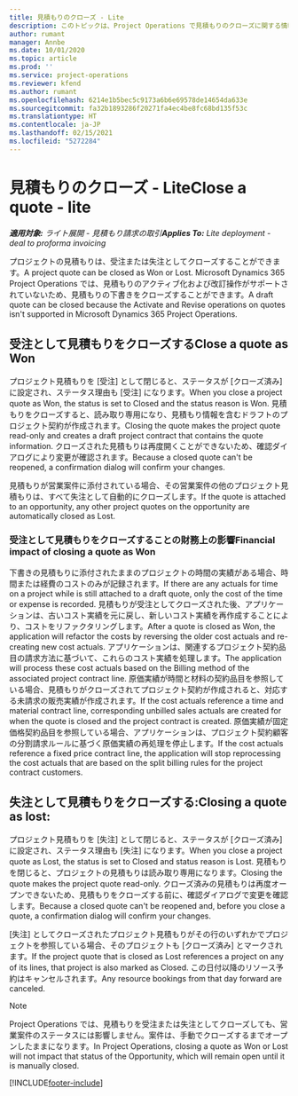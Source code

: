 ```yaml
---
title: 見積もりのクローズ - Lite
description: このトピックは、Project Operations で見積もりのクローズに関する情報を提供します。
author: rumant
manager: Annbe
ms.date: 10/01/2020
ms.topic: article
ms.prod: ''
ms.service: project-operations
ms.reviewer: kfend
ms.author: rumant
ms.openlocfilehash: 6214e1b5bec5c9173a6b6e69578de14654da633e
ms.sourcegitcommit: fa32b1893286f20271fa4ec4be8fc68bd135f53c
ms.translationtype: HT
ms.contentlocale: ja-JP
ms.lasthandoff: 02/15/2021
ms.locfileid: "5272284"
---
```

# <a name="close-a-quote---lite"></a><span data-ttu-id="dd73a-103">見積もりのクローズ - Lite</span><span class="sxs-lookup"><span data-stu-id="dd73a-103">Close a quote - lite</span></span>

<span data-ttu-id="dd73a-104">_**適用対象:** ライト展開 - 見積もり請求の取引_</span><span class="sxs-lookup"><span data-stu-id="dd73a-104">_**Applies To:** Lite deployment - deal to proforma invoicing_</span></span>

<span data-ttu-id="dd73a-105">プロジェクトの見積もりは、受注または失注としてクローズすることができます。</span><span class="sxs-lookup"><span data-stu-id="dd73a-105">A project quote can be closed as Won or Lost.</span></span> <span data-ttu-id="dd73a-106">Microsoft Dynamics 365 Project Operations では、見積もりのアクティブ化および改訂操作がサポートされていないため、見積もりの下書きをクローズすることができます。</span><span class="sxs-lookup"><span data-stu-id="dd73a-106">A draft quote can be closed because the Activate and Revise operations on quotes isn't supported in Microsoft Dynamics 365 Project Operations.</span></span>

## <a name="close-a-quote-as-won"></a><span data-ttu-id="dd73a-107">受注として見積もりをクローズする</span><span class="sxs-lookup"><span data-stu-id="dd73a-107">Close a quote as Won</span></span>

<span data-ttu-id="dd73a-108">プロジェクト見積もりを [受注] として閉じると、ステータスが [クローズ済み] に設定され、ステータス理由も [受注] になります。</span><span class="sxs-lookup"><span data-stu-id="dd73a-108">When you close a project quote as Won, the status is set to Closed and the status reason is Won.</span></span> <span data-ttu-id="dd73a-109">見積もりをクローズすると、読み取り専用になり、見積もり情報を含むドラフトのプロジェクト契約が作成されます。</span><span class="sxs-lookup"><span data-stu-id="dd73a-109">Closing the quote makes the project quote read-only and creates a draft project contract that contains the quote information.</span></span> <span data-ttu-id="dd73a-110">クローズされた見積もりは再度開くことができないため、確認ダイアログにより変更が確認されます。</span><span class="sxs-lookup"><span data-stu-id="dd73a-110">Because a closed quote can't be reopened, a confirmation dialog will confirm your changes.</span></span>

<span data-ttu-id="dd73a-111">見積もりが営業案件に添付されている場合、その営業案件の他のプロジェクト見積もりは、すべて失注として自動的にクローズします。</span><span class="sxs-lookup"><span data-stu-id="dd73a-111">If the quote is attached to an opportunity, any other project quotes on the opportunity are automatically closed as Lost.</span></span>

### <a name="financial-impact-of-closing-a-quote-as-won"></a><span data-ttu-id="dd73a-112">受注として見積もりをクローズすることの財務上の影響</span><span class="sxs-lookup"><span data-stu-id="dd73a-112">Financial impact of closing a quote as Won</span></span>

<span data-ttu-id="dd73a-113">下書きの見積もりに添付されたままのプロジェクトの時間の実績がある場合、時間または経費のコストのみが記録されます。</span><span class="sxs-lookup"><span data-stu-id="dd73a-113">If there are any actuals for time on a project while is still attached to a draft quote, only the cost of the time or expense is recorded.</span></span> <span data-ttu-id="dd73a-114">見積もりが受注としてクローズされた後、アプリケーションは、古いコスト実績を元に戻し、新しいコスト実績を再作成することにより、コストをリファクタリングします。</span><span class="sxs-lookup"><span data-stu-id="dd73a-114">After a quote is closed as Won, the application will refactor the costs by reversing the older cost actuals and re-creating new cost actuals.</span></span> <span data-ttu-id="dd73a-115">アプリケーションは、関連するプロジェクト契約品目の請求方法に基づいて、これらのコスト実績を処理します。</span><span class="sxs-lookup"><span data-stu-id="dd73a-115">The application will process these cost actuals based on the Billing method of the associated project contract line.</span></span> <span data-ttu-id="dd73a-116">原価実績が時間と材料の契約品目を参照している場合、見積もりがクローズされてプロジェクト契約が作成されると、対応する未請求の販売実績が作成されます。</span><span class="sxs-lookup"><span data-stu-id="dd73a-116">If the cost actuals reference a time and material contract line, corresponding unbilled sales actuals are created for when the quote is closed and the project contract is created.</span></span> <span data-ttu-id="dd73a-117">原価実績が固定価格契約品目を参照している場合、アプリケーションは、プロジェクト契約顧客の分割請求ルールに基づく原価実績の再処理を停止します。</span><span class="sxs-lookup"><span data-stu-id="dd73a-117">If the cost actuals reference a fixed price contract line, the application will stop reprocessing the cost actuals that are based on the split billing rules for the project contract customers.</span></span>

## <a name="closing-a-quote-as-lost"></a><span data-ttu-id="dd73a-118">失注として見積もりをクローズする:</span><span class="sxs-lookup"><span data-stu-id="dd73a-118">Closing a quote as lost:</span></span>

<span data-ttu-id="dd73a-119">プロジェクト見積もりを [失注] として閉じると、ステータスが [クローズ済み] に設定され、ステータス理由も [失注] になります。</span><span class="sxs-lookup"><span data-stu-id="dd73a-119">When you close a project quote as Lost, the status is set to Closed and status reason is Lost.</span></span> <span data-ttu-id="dd73a-120">見積もりを閉じると、プロジェクトの見積もりは読み取り専用になります。</span><span class="sxs-lookup"><span data-stu-id="dd73a-120">Closing the quote makes the project quote read-only.</span></span> <span data-ttu-id="dd73a-121">クローズ済みの見積もりは再度オープンできないため、見積もりをクローズする前に、確認ダイアログで変更を確認します。</span><span class="sxs-lookup"><span data-stu-id="dd73a-121">Because a closed quote can't be reopened and, before you close a quote, a confirmation dialog will confirm your changes.</span></span>

<span data-ttu-id="dd73a-122">[失注] としてクローズされたプロジェクト見積もりがその行のいずれかでプロジェクトを参照している場合、そのプロジェクトも [クローズ済み] とマークされます。</span><span class="sxs-lookup"><span data-stu-id="dd73a-122">If the project quote that is closed as Lost references a project on any of its lines, that project is also marked as Closed.</span></span> <span data-ttu-id="dd73a-123">この日付以降のリソース予約はキャンセルされます。</span><span class="sxs-lookup"><span data-stu-id="dd73a-123">Any resource bookings from that day forward are canceled.</span></span>

> [!NOTE]
> <span data-ttu-id="dd73a-124">Project Operations では、見積もりを受注または失注としてクローズしても、営業案件のステータスには影響しません。案件は、手動でクローズするまでオープンしたままになります。</span><span class="sxs-lookup"><span data-stu-id="dd73a-124">In Project Operations, closing a quote as Won or Lost will not impact that status of the Opportunity, which will remain open until it is manually closed.</span></span>


[!INCLUDE[footer-include](../../includes/footer-banner.md)]